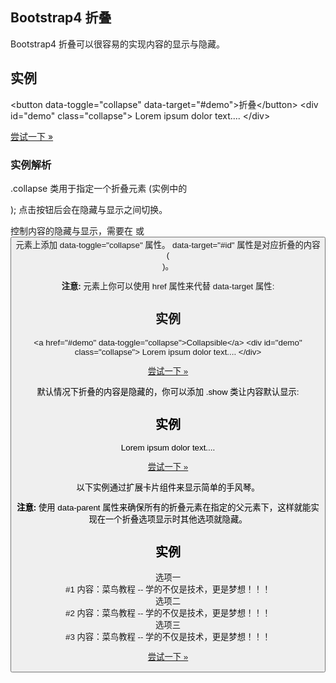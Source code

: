 ## Bootstrap4 折叠

Bootstrap4 折叠可以很容易的实现内容的显示与隐藏。

## 实例

<button data-toggle\="collapse" data-target\="#demo"\>折叠</button\> <div id\="demo" class\="collapse"\> Lorem ipsum dolor text.... </div\>

[尝试一下 »](https://www.runoob.com/try/try.php?filename=trybs4_collapsible)

### 实例解析

.collapse 类用于指定一个折叠元素 (实例中的 <div>); 点击按钮后会在隐藏与显示之间切换。

控制内容的隐藏与显示，需要在 <a> 或 <button> 元素上添加 data-toggle="collapse" 属性。 data-target="#id" 属性是对应折叠的内容 (<div id="demo">)。

**注意:** <a> 元素上你可以使用 href 属性来代替 data-target 属性:

## 实例

<a href\="#demo" data-toggle\="collapse"\>Collapsible</a\> <div id\="demo" class\="collapse"\> Lorem ipsum dolor text.... </div\>

[尝试一下 »](https://www.runoob.com/try/try.php?filename=trybs4_collapsible2)

默认情况下折叠的内容是隐藏的，你可以添加 .show 类让内容默认显示:

## 实例

<div id\="demo" class\="collapse show"\> Lorem ipsum dolor text.... </div\>

[尝试一下 »](https://www.runoob.com/try/try.php?filename=trybs4_collapsible_in)

以下实例通过扩展卡片组件来显示简单的手风琴。

**注意:** 使用 data-parent 属性来确保所有的折叠元素在指定的父元素下，这样就能实现在一个折叠选项显示时其他选项就隐藏。

## 实例

<div id\="accordion"\> <div class\="card"\> <div class\="card-header"\> <a class\="card-link" data-toggle\="collapse" href\="#collapseOne"\> 选项一 </a\> </div\> <div id\="collapseOne" class\="collapse show" data-parent\="#accordion"\> <div class\="card-body"\> #1 内容：菜鸟教程 -- 学的不仅是技术，更是梦想！！！ </div\> </div\> </div\> <div class\="card"\> <div class\="card-header"\> <a class\="collapsed card-link" data-toggle\="collapse" href\="#collapseTwo"\> 选项二 </a\> </div\> <div id\="collapseTwo" class\="collapse" data-parent\="#accordion"\> <div class\="card-body"\> #2 内容：菜鸟教程 -- 学的不仅是技术，更是梦想！！！ </div\> </div\> </div\> <div class\="card"\> <div class\="card-header"\> <a class\="collapsed card-link" data-toggle\="collapse" href\="#collapseThree"\> 选项三 </a\> </div\> <div id\="collapseThree" class\="collapse" data-parent\="#accordion"\> <div class\="card-body"\> #3 内容：菜鸟教程 -- 学的不仅是技术，更是梦想！！！ </div\> </div\> </div\> </div\>

[尝试一下 »](https://www.runoob.com/try/try.php?filename=trybs4_collapsible_accordion)